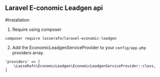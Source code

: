 ## Laravel E-conomic Leadgen api

#Installation

1. Require using composer
````
composer require lasserafn/laravel-economic-leadgen
````

2. Add the EconomicLeadgenServiceProvider to your ````config/app.php```` providers array.
````
'providers' => [
    \LasseRafn\EconomicLeadgen\EconomicLeadgenServiceProvider::class,
]
````
